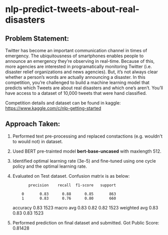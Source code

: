 # nlp-predict-tweets-about-real-disasters

## Problem Statement:

Twitter has become an important communication channel in times of emergency. The ubiquitousness of smartphones enables people to announce an emergency they’re observing in real-time. Because of this, more agencies are interested in programatically monitoring Twitter (i.e. disaster relief organizations and news agencies). But, it’s not always clear whether a person’s words are actually announcing a disaster. In this competition, you’re challenged to build a machine learning model that predicts which Tweets are about real disasters and which one’s aren’t. You’ll have access to a dataset of 10,000 tweets that were hand classified. 

Competition details and dataset can be found in kaggle: https://www.kaggle.com/c/nlp-getting-started

## Approach Taken:
1. Performed text pre-processing and replaced constactions (e.g. wouldn't to would not) in dataset.
2. Used BERT pre-trainted model **bert-base-uncased** with maxlength 512.
3. Identified optimal learning rate (3e-5) and fine-tuned using one cycle policy and the optimal learning rate.
5. Evaluated on Test dataset. Confusion matrix is as below:


              precision    recall  f1-score   support

           0       0.83      0.88      0.85       863
           1       0.83      0.76      0.80       660

    accuracy                           0.83      1523
   macro avg       0.83      0.82      0.82      1523
weighted avg       0.83      0.83      0.83      1523



5. Performed prediction on final dataset and submitted. Got Public Score: 0.81428
